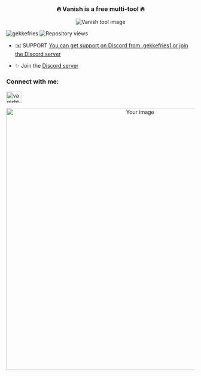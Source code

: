 <div>
  <h3 align="center">🔥 Vanish is a free multi-tool 🔥</h3>
  
  <p align="center">
    <img src="https://i.ibb.co/G0Qt99x/result-1.png" alt="Vanish tool image" />
  </p>
  
  <p align="left">
    <img src="https://komarev.com/ghpvc/?username=gekkefries&label=Profile%20views&color=0e75b6&style=flat" alt="gekkefries" />
    <img src="https://komarev.com/ghpvc/?username=gekkefries&repo=vanish&label=Repository%20views&color=0e75b6&style=flat" alt="Repository views" />
  </p>
  
  - ✉️ SUPPORT [You can get support on Discord from .gekkefries1 or join the Discord server](https://discord.gg/vanishtool)
  
  - ✨ Join the [Discord server](https://discord.gg/vanishtool)
  
  <h3 align="left">Connect with me:</h3>
  <p align="left">
    <a href="https://discord.gg/vanishtool" target="_blank">
      <img align="center" src="https://raw.githubusercontent.com/rahuldkjain/github-profile-readme-generator/master/src/images/icons/Social/discord.svg" alt="vanishtool" height="30" width="40" />
    </a>
  </p>
</div>

<p align="center">
  <img src="https://i.ibb.co/7KWnSSk/niggerrrr.png" alt="Your image" style="width: 700px; height: auto;">
</p>

